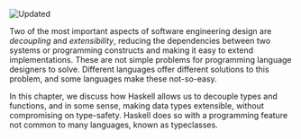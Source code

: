![Updated][update-shield]

Two of the most important aspects of software engineering design are _decoupling_ and _extensibility_, reducing the dependencies between two systems or programming constructs and making it easy to extend implementations. These are not simple problems for programming language designers to solve. Different languages offer different solutions to this problem, and some languages make these not-so-easy.

In this chapter, we discuss how Haskell allows us to decouple types and functions, and in some sense, making data types extensible, without compromising on type-safety. Haskell does so with a programming feature not common to many languages, known as typeclasses.


[update-shield]: https://img.shields.io/badge/LAST%20UPDATED-26%20SEP%202024-57ffd8?style=for-the-badge
